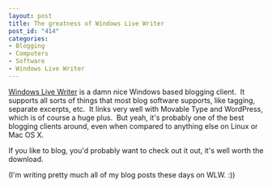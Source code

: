 ```yaml
--- 
layout: post
title: The greatness of Windows Live Writer
post_id: "414"
categories:
- Blogging
- Computers
- Software
- Windows Live Writer
---
```

<p><a href="http://get.live.com/writer/overview">Windows Live Writer</a> is a damn nice Windows based blogging client.&#160; It supports all sorts of things that most blog software supports, like tagging, separate excerpts, etc.&#160; It links very well with Movable Type and WordPress, which is of course a huge plus.&#160; But yeah, it's probably one of the best blogging clients around, even when compared to anything else on Linux or Mac OS X.</p>  <p>If you like to blog, you'd probably want to check out it out, it's well worth the download.</p>  <p>(I'm writing pretty much all of my blog posts these days on WLW. :))</p>
